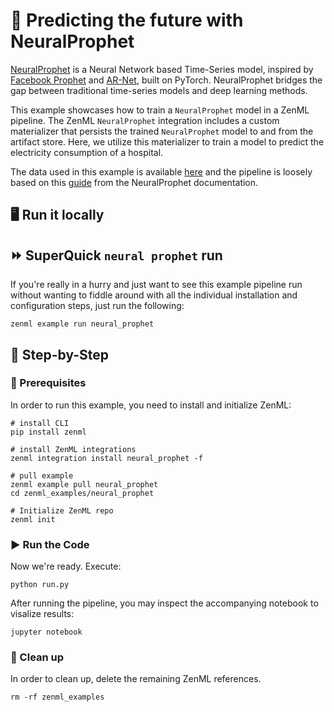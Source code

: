 # 🔮 Predicting the future with NeuralProphet

[NeuralProphet](https://github.com/ourownstory/neural_prophet) is a Neural Network based Time-Series model, inspired
by [Facebook Prophet](https://github.com/facebook/prophet) and [AR-Net](https://github.com/ourownstory/AR-Net), built on
PyTorch. NeuralProphet bridges the gap between traditional time-series models and deep learning methods.

This example showcases how to train a `NeuralProphet` model in a ZenML pipeline. The ZenML `NeuralProphet` integration
includes a custom materializer that persists the trained `NeuralProphet` model to and from the artifact store. Here, we
utilize this materializer to train a model to predict the electricity consumption of a hospital.

The data used in this example is
available [here](https://colab.research.google.com/github/ourownstory/neural_prophet/blob/main/tutorials/application-example/energy_hospital_load.ipynb#scrollTo=0VKninwPyGl9)
and the pipeline is loosely based on this [guide](https://neuralprophet.com/html/energy_hospital_load.html) from the
NeuralProphet documentation.

## 🖥 Run it locally

## ⏩ SuperQuick `neural prophet` run

If you're really in a hurry and just want to see this example pipeline run
without wanting to fiddle around with all the individual installation and
configuration steps, just run the following:

```shell
zenml example run neural_prophet
```

## 👣 Step-by-Step

### 📄 Prerequisites

In order to run this example, you need to install and initialize ZenML:

```shell
# install CLI
pip install zenml

# install ZenML integrations
zenml integration install neural_prophet -f

# pull example
zenml example pull neural_prophet
cd zenml_examples/neural_prophet

# Initialize ZenML repo
zenml init
```

### ▶️ Run the Code

Now we're ready. Execute:

```shell
python run.py
```

After running the pipeline, you may inspect the accompanying notebook to visalize results:

```shell
jupyter notebook
```

### 🧽 Clean up

In order to clean up, delete the remaining ZenML references.

```shell
rm -rf zenml_examples
```